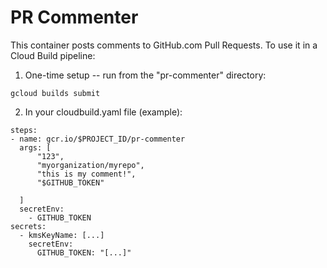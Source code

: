 # PR Commenter

This container posts comments to GitHub.com Pull Requests. To use it in a Cloud Build pipeline:

1. One-time setup -- run from the "pr-commenter" directory:
```
gcloud builds submit
```

2. In your cloudbuild.yaml file (example):
```
steps:
- name: gcr.io/$PROJECT_ID/pr-commenter
  args: [
      "123",
      "myorganization/myrepo",
      "this is my comment!",
      "$GITHUB_TOKEN"
      
  ]
  secretEnv: 
    - GITHUB_TOKEN  
secrets:
  - kmsKeyName: [...]
    secretEnv: 
      GITHUB_TOKEN: "[...]"

```